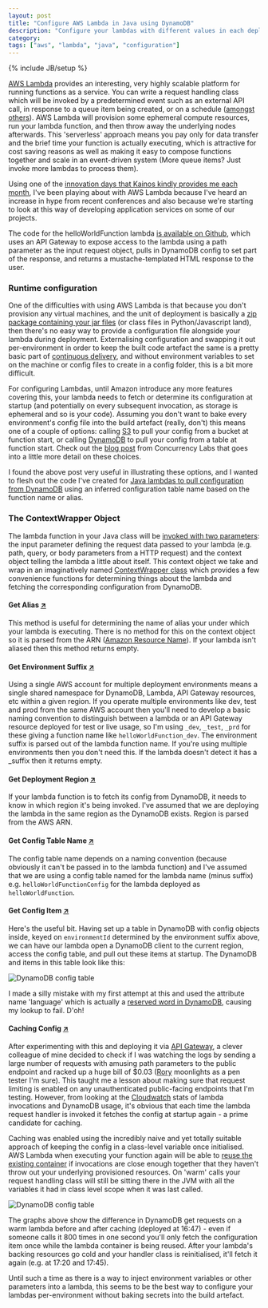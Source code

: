 ```yaml
---
layout: post
title: "Configure AWS Lambda in Java using DynamoDB"
description: "Configure your lambdas with different values in each deployment environment with a context-wrapper class that uses naming conventions to store config in DynamoDB and fetch & cache it at request handler startup"
category: 
tags: ["aws", "lambda", "java", "configuration"]
---
```

{% include JB/setup %}

[AWS Lambda](http://docs.aws.amazon.com/lambda/latest/dg/welcome.html) provides an interesting, very highly scalable platform for running functions as a service. You can write a request handling class which will be invoked by a predetermined event such as an external API call, in response to a queue item being created, or on a schedule ([amongst others](http://docs.aws.amazon.com/lambda/latest/dg/invoking-lambda-function.html)). AWS Lambda will provision some ephemeral compute resources, run your lambda function, and then throw away the underlying nodes afterwards. This 'serverless' approach means you pay only for data transfer and the brief time your function is actually executing, which is attractive for cost saving reasons as well as making it easy to compose functions together and scale in an event-driven system (More queue items? Just invoke more lambdas to process them).

Using one of the [innovation days that Kainos kindly provides me each month](https://www.kainos.com/careers/vacancies/), I've been playing about with AWS Lambda because I've heard an increase in hype from recent conferences and also because we're starting to look at this way of developing application services on some of our projects.

The code for the helloWorldFunction lambda [is available on Github](https://github.com/willh/lambda-helloworld-config), which uses an API Gateway to expose access to the lambda using a path parameter as the input request object, pulls in DynamoDB config to set part of the response, and returns a mustache-templated HTML response to the user.


### Runtime configuration

One of the difficulties with using AWS Lambda is that because you don't provision any virtual machines, and the unit of deployment is basically a [zip package containing your jar files](http://docs.aws.amazon.com/lambda/latest/dg/lambda-java-how-to-create-deployment-package.html) (or class files in Python/Javascript land), then there's no easy way to provide a configuration file alongside your lambda during deployment. Externalising configuration and swapping it out per-environment in order to keep the built code artefact the same is a pretty basic part of [continuous delivery](https://continuousdelivery.com/), and without environment variables to set on the machine or config files to create in a config folder, this is a bit more difficult.

For configuring Lambdas, until Amazon introduce any more features covering this, your lambda needs to fetch or determine its configuration at startup (and potentially on every subsequent invocation, as storage is ephemeral and so is your code). Assuming you don't want to bake every environment's config file into the build artefact (really, don't) this means one of a couple of options: calling [S3](http://docs.aws.amazon.com/AmazonS3/latest/dev/Welcome.html) to pull your config from a bucket at function start, or calling [DynamoDB](https://aws.amazon.com/documentation/dynamodb/) to pull your config from a table at function start. Check out the [blog post](https://www.concurrencylabs.com/blog/configure-your-lambda-function-like-a-champ-sail-smoothly/) from Concurrency Labs that goes into a little more detail on these choices.

I found the above post very useful in illustrating these options, and I wanted to flesh out the code I've created for [Java lambdas to pull configuration from DynamoDB](https://github.com/willh/lambda-helloworld-config) using an inferred configuration table name based on the function name or alias.


### The ContextWrapper Object

The lambda function in your Java class will be [invoked with two parameters](http://docs.aws.amazon.com/lambda/latest/dg/java-programming-model-handler-types.html?shortFooter=true): the input parameter defining the request data passed to your lambda (e.g. path, query, or body parameters from a HTTP request) and the context object telling the lambda a little about itself. This context object we take and wrap in an imaginatively named [ContextWrapper class](https://github.com/willh/lambda-helloworld-config/blob/master/src/main/java/com/willhamill/ContextWrapper.java) which provides a few convenience functions for determining things about the lambda and fetching the corresponding configuration from DynamoDB.


#### Get Alias [↗](https://github.com/willh/lambda-helloworld-config/blob/8a94d2d7d25b1c5ea5e21d6189b6567e59a96fe0/src/main/java/com/willhamill/ContextWrapper.java#L30)

This method is useful for determining the name of alias your under which your lambda is executing. There is no method for this on the context object so it is parsed from the ARN ([Amazon Resource Name](http://docs.aws.amazon.com/general/latest/gr/aws-arns-and-namespaces.html)). If your lambda isn't aliased then this method returns empty.


#### Get Environment Suffix [↗](https://github.com/willh/lambda-helloworld-config/blob/8a94d2d7d25b1c5ea5e21d6189b6567e59a96fe0/src/main/java/com/willhamill/ContextWrapper.java#L45)

Using a single AWS account for multiple deployment environments means a single shared namespace for DynamoDB, Lambda, API Gateway resources, etc within a given region. If you operate multiple environments like dev, test and prod from the same AWS account then you'll need to develop a basic naming convention to distinguish between a lambda or an API Gateway resource deployed for test or live usage, so I'm using `_dev`, `_test`, `_prd` for these giving a function name like `helloWorldFunction_dev`. The environment suffix is parsed out of the lambda function name. If you're using multiple environments then you don't need this. If the lambda doesn't detect it has a _suffix then it returns empty.


#### Get Deployment Region [↗](https://github.com/willh/lambda-helloworld-config/blob/8a94d2d7d25b1c5ea5e21d6189b6567e59a96fe0/src/main/java/com/willhamill/ContextWrapper.java#L58)

If your lambda function is to fetch its config from DynamoDB, it needs to know in which region it's being invoked. I've assumed that we are deploying the lambda in the same region as the DynamoDB exists. Region is parsed from the AWS ARN.


#### Get Config Table Name [↗](https://github.com/willh/lambda-helloworld-config/blob/8a94d2d7d25b1c5ea5e21d6189b6567e59a96fe0/src/main/java/com/willhamill/ContextWrapper.java#L77)

The config table name depends on a naming convention (because obviously it can't be passed in to the lambda function) and I've assumed that we are using a config table named for the lambda name (minus suffix) e.g. `helloWorldFunctionConfig` for the lambda deployed as `helloWorldFunction`.


#### Get Config Item [↗](https://github.com/willh/lambda-helloworld-config/blob/8a94d2d7d25b1c5ea5e21d6189b6567e59a96fe0/src/main/java/com/willhamill/ContextWrapper.java#L65)

Here's the useful bit. Having set up a table in DynamoDB with config objects inside, keyed on `environmentId` determined by the environment suffix above, we can have our lambda open a DynamoDB client to the current region, access the config table, and pull out these items at startup. The DynamoDB and items in this table look like this:

![DynamoDB config table](../../../../assets/images/20161109_dynamodb_config.png)

I made a silly mistake with my first attempt at this and used the attribute name 'language' which is actually a [reserved word in DynamoDB](http://docs.aws.amazon.com/amazondynamodb/latest/developerguide/ReservedWords.html), causing my lookup to fail. D'oh!


#### Caching Config [↗](https://github.com/willh/lambda-helloworld-config/blob/8a94d2d7d25b1c5ea5e21d6189b6567e59a96fe0/src/main/java/com/willhamill/HelloWorldMicroservice.java#L16)

After experimenting with this and deploying it via [API Gateway](https://aws.amazon.com/api-gateway/), a clever colleague of mine decided to check if I was watching the logs by sending a large number of requests with amusing path parameters to the public endpoint and racked up a huge bill of $0.03 ([Rory](https://twitter.com/Rory80Hz) moonlights as a pen tester I'm sure). This taught me a lesson about making sure that request limiting is enabled on any unauthenticated public-facing endpoints that I'm testing. However, from looking at the [Cloudwatch](https://aws.amazon.com/cloudwatch/) stats of lambda invocations and DynamoDB usage, it's obvious that each time the lambda request handler is invoked it fetches the config at startup again - a prime candidate for caching.

Caching was enabled using the incredibly naive and yet totally suitable approach of keeping the config in a class-level variable once initialised. AWS Lambda when executing your function again will be able to [reuse the existing container](https://aws.amazon.com/blogs/compute/container-reuse-in-lambda/) if invocations are close enough together that they haven't throw out your underlying provisioned resources. On 'warm' calls your request handling class will still be sitting there in the JVM with all the variables it had in class level scope when it was last called.

![DynamoDB config table](../../../../assets/images/20161109_dynamodb_get_requests.png)

The graphs above show the difference in DynamoDB get requests on a warm lambda before and after caching (deployed at 16:47) - even if someone calls it 800 times in one second you'll only fetch the configuration item once while the lambda container is being reused. After your lambda's backing resources go cold and your handler class is reinitialised, it'll fetch it again (e.g. at 17:20 and 17:45).

Until such a time as there is a way to inject environment variables or other parameters into a lambda, this seems to be the best way to configure your lambdas per-environment without baking secrets into the build artefact.